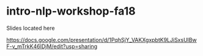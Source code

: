 # intro-nlp-workshop-fa18

Slides located here

https://docs.google.com/presentation/d/1PqhSjY_VAKXgxpbtK9LJiSxsUlBwF-v_mTrkK46IDjM/edit?usp=sharing

